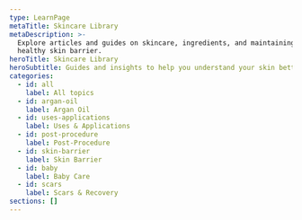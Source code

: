 ```yaml
---
type: LearnPage
metaTitle: Skincare Library
metaDescription: >-
  Explore articles and guides on skincare, ingredients, and maintaining a
  healthy skin barrier.
heroTitle: Skincare Library
heroSubtitle: Guides and insights to help you understand your skin better.
categories:
  - id: all
    label: All topics
  - id: argan-oil
    label: Argan Oil
  - id: uses-applications
    label: Uses & Applications
  - id: post-procedure
    label: Post-Procedure
  - id: skin-barrier
    label: Skin Barrier
  - id: baby
    label: Baby Care
  - id: scars
    label: Scars & Recovery
sections: []
---
```


<!-- TODO: Translate to Portuguese -->
